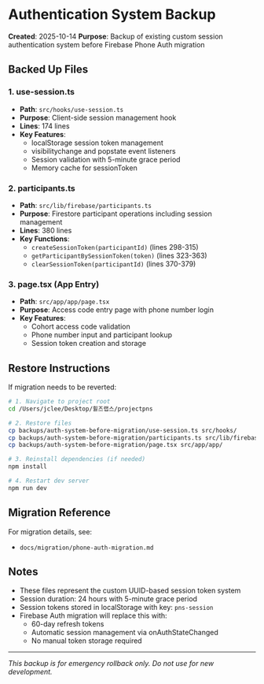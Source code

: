 # Authentication System Backup

**Created**: 2025-10-14
**Purpose**: Backup of existing custom session authentication system before Firebase Phone Auth migration

## Backed Up Files

### 1. use-session.ts
- **Path**: `src/hooks/use-session.ts`
- **Purpose**: Client-side session management hook
- **Lines**: 174 lines
- **Key Features**:
  - localStorage session token management
  - visibilitychange and popstate event listeners
  - Session validation with 5-minute grace period
  - Memory cache for sessionToken

### 2. participants.ts
- **Path**: `src/lib/firebase/participants.ts`
- **Purpose**: Firestore participant operations including session management
- **Lines**: 380 lines
- **Key Functions**:
  - `createSessionToken(participantId)` (lines 298-315)
  - `getParticipantBySessionToken(token)` (lines 323-363)
  - `clearSessionToken(participantId)` (lines 370-379)

### 3. page.tsx (App Entry)
- **Path**: `src/app/app/page.tsx`
- **Purpose**: Access code entry page with phone number login
- **Key Features**:
  - Cohort access code validation
  - Phone number input and participant lookup
  - Session token creation and storage

## Restore Instructions

If migration needs to be reverted:

```bash
# 1. Navigate to project root
cd /Users/jclee/Desktop/휠즈랩스/projectpns

# 2. Restore files
cp backups/auth-system-before-migration/use-session.ts src/hooks/
cp backups/auth-system-before-migration/participants.ts src/lib/firebase/
cp backups/auth-system-before-migration/page.tsx src/app/app/

# 3. Reinstall dependencies (if needed)
npm install

# 4. Restart dev server
npm run dev
```

## Migration Reference

For migration details, see:
- `docs/migration/phone-auth-migration.md`

## Notes

- These files represent the custom UUID-based session token system
- Session duration: 24 hours with 5-minute grace period
- Session tokens stored in localStorage with key: `pns-session`
- Firebase Auth migration will replace this with:
  - 60-day refresh tokens
  - Automatic session management via onAuthStateChanged
  - No manual token storage required

---

*This backup is for emergency rollback only. Do not use for new development.*
